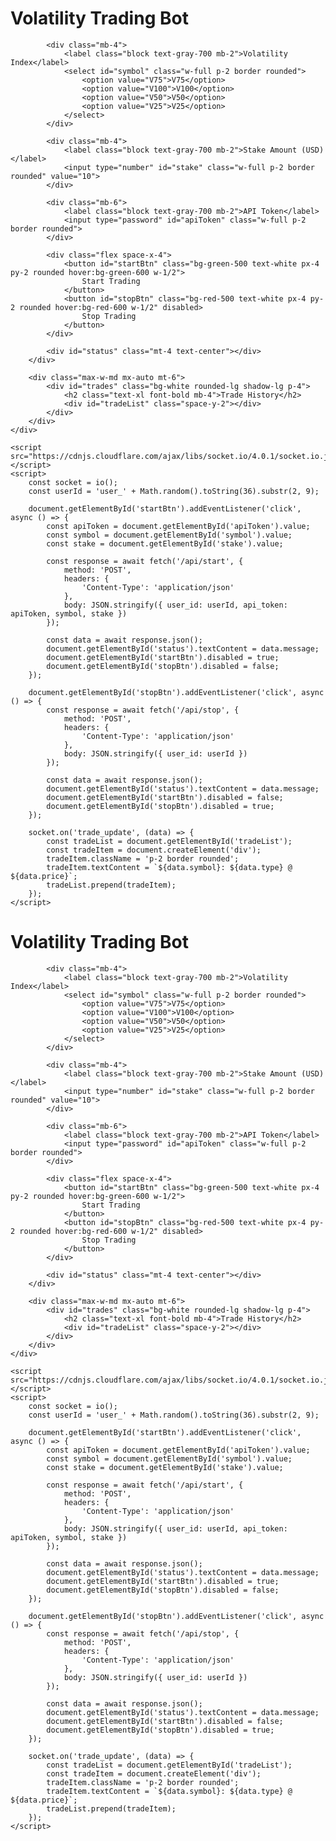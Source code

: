<!DOCTYPE html>
<html lang="en">
<head>
    <meta charset="UTF-8">
    <meta name="viewport" content="width=device-width, initial-scale=1.0">
    <title>Volatility Trading Bot</title>
    <link href="https://cdn.jsdelivr.net/npm/tailwindcss@2.2.19/dist/tailwind.min.css" rel="stylesheet">
</head>
<body class="bg-gray-100">
    <div class="container mx-auto px-4 py-8">
        <div class="max-w-md mx-auto bg-white rounded-lg shadow-lg p-6">
            <h1 class="text-2xl font-bold mb-6 text-center">Volatility Trading Bot</h1>
            
            <div class="mb-4">
                <label class="block text-gray-700 mb-2">Volatility Index</label>
                <select id="symbol" class="w-full p-2 border rounded">
                    <option value="V75">V75</option>
                    <option value="V100">V100</option>
                    <option value="V50">V50</option>
                    <option value="V25">V25</option>
                </select>
            </div>
            
            <div class="mb-4">
                <label class="block text-gray-700 mb-2">Stake Amount (USD)</label>
                <input type="number" id="stake" class="w-full p-2 border rounded" value="10">
            </div>
            
            <div class="mb-6">
                <label class="block text-gray-700 mb-2">API Token</label>
                <input type="password" id="apiToken" class="w-full p-2 border rounded">
            </div>
            
            <div class="flex space-x-4">
                <button id="startBtn" class="bg-green-500 text-white px-4 py-2 rounded hover:bg-green-600 w-1/2">
                    Start Trading
                </button>
                <button id="stopBtn" class="bg-red-500 text-white px-4 py-2 rounded hover:bg-red-600 w-1/2" disabled>
                    Stop Trading
                </button>
            </div>
            
            <div id="status" class="mt-4 text-center"></div>
        </div>
        
        <div class="max-w-md mx-auto mt-6">
            <div id="trades" class="bg-white rounded-lg shadow-lg p-4">
                <h2 class="text-xl font-bold mb-4">Trade History</h2>
                <div id="tradeList" class="space-y-2"></div>
            </div>
        </div>
    </div>

    <script src="https://cdnjs.cloudflare.com/ajax/libs/socket.io/4.0.1/socket.io.js"></script>
    <script>
        const socket = io();
        const userId = 'user_' + Math.random().toString(36).substr(2, 9);
        
        document.getElementById('startBtn').addEventListener('click', async () => {
            const apiToken = document.getElementById('apiToken').value;
            const symbol = document.getElementById('symbol').value;
            const stake = document.getElementById('stake').value;
            
            const response = await fetch('/api/start', {
                method: 'POST',
                headers: {
                    'Content-Type': 'application/json'
                },
                body: JSON.stringify({ user_id: userId, api_token: apiToken, symbol, stake })
            });
            
            const data = await response.json();
            document.getElementById('status').textContent = data.message;
            document.getElementById('startBtn').disabled = true;
            document.getElementById('stopBtn').disabled = false;
        });
        
        document.getElementById('stopBtn').addEventListener('click', async () => {
            const response = await fetch('/api/stop', {
                method: 'POST',
                headers: {
                    'Content-Type': 'application/json'
                },
                body: JSON.stringify({ user_id: userId })
            });
            
            const data = await response.json();
            document.getElementById('status').textContent = data.message;
            document.getElementById('startBtn').disabled = false;
            document.getElementById('stopBtn').disabled = true;
        });
        
        socket.on('trade_update', (data) => {
            const tradeList = document.getElementById('tradeList');
            const tradeItem = document.createElement('div');
            tradeItem.className = 'p-2 border rounded';
            tradeItem.textContent = `${data.symbol}: ${data.type} @ ${data.price}`;
            tradeList.prepend(tradeItem);
        });
    </script>
</body>
</html>
<!DOCTYPE html>
<html lang="en">
<head>
    <meta charset="UTF-8">
    <meta name="viewport" content="width=device-width, initial-scale=1.0">
    <title>Volatility Trading Bot</title>
    <link href="https://cdn.jsdelivr.net/npm/tailwindcss@2.2.19/dist/tailwind.min.css" rel="stylesheet">
</head>
<body class="bg-gray-100">
    <div class="container mx-auto px-4 py-8">
        <div class="max-w-md mx-auto bg-white rounded-lg shadow-lg p-6">
            <h1 class="text-2xl font-bold mb-6 text-center">Volatility Trading Bot</h1>
            
            <div class="mb-4">
                <label class="block text-gray-700 mb-2">Volatility Index</label>
                <select id="symbol" class="w-full p-2 border rounded">
                    <option value="V75">V75</option>
                    <option value="V100">V100</option>
                    <option value="V50">V50</option>
                    <option value="V25">V25</option>
                </select>
            </div>
            
            <div class="mb-4">
                <label class="block text-gray-700 mb-2">Stake Amount (USD)</label>
                <input type="number" id="stake" class="w-full p-2 border rounded" value="10">
            </div>
            
            <div class="mb-6">
                <label class="block text-gray-700 mb-2">API Token</label>
                <input type="password" id="apiToken" class="w-full p-2 border rounded">
            </div>
            
            <div class="flex space-x-4">
                <button id="startBtn" class="bg-green-500 text-white px-4 py-2 rounded hover:bg-green-600 w-1/2">
                    Start Trading
                </button>
                <button id="stopBtn" class="bg-red-500 text-white px-4 py-2 rounded hover:bg-red-600 w-1/2" disabled>
                    Stop Trading
                </button>
            </div>
            
            <div id="status" class="mt-4 text-center"></div>
        </div>
        
        <div class="max-w-md mx-auto mt-6">
            <div id="trades" class="bg-white rounded-lg shadow-lg p-4">
                <h2 class="text-xl font-bold mb-4">Trade History</h2>
                <div id="tradeList" class="space-y-2"></div>
            </div>
        </div>
    </div>

    <script src="https://cdnjs.cloudflare.com/ajax/libs/socket.io/4.0.1/socket.io.js"></script>
    <script>
        const socket = io();
        const userId = 'user_' + Math.random().toString(36).substr(2, 9);
        
        document.getElementById('startBtn').addEventListener('click', async () => {
            const apiToken = document.getElementById('apiToken').value;
            const symbol = document.getElementById('symbol').value;
            const stake = document.getElementById('stake').value;
            
            const response = await fetch('/api/start', {
                method: 'POST',
                headers: {
                    'Content-Type': 'application/json'
                },
                body: JSON.stringify({ user_id: userId, api_token: apiToken, symbol, stake })
            });
            
            const data = await response.json();
            document.getElementById('status').textContent = data.message;
            document.getElementById('startBtn').disabled = true;
            document.getElementById('stopBtn').disabled = false;
        });
        
        document.getElementById('stopBtn').addEventListener('click', async () => {
            const response = await fetch('/api/stop', {
                method: 'POST',
                headers: {
                    'Content-Type': 'application/json'
                },
                body: JSON.stringify({ user_id: userId })
            });
            
            const data = await response.json();
            document.getElementById('status').textContent = data.message;
            document.getElementById('startBtn').disabled = false;
            document.getElementById('stopBtn').disabled = true;
        });
        
        socket.on('trade_update', (data) => {
            const tradeList = document.getElementById('tradeList');
            const tradeItem = document.createElement('div');
            tradeItem.className = 'p-2 border rounded';
            tradeItem.textContent = `${data.symbol}: ${data.type} @ ${data.price}`;
            tradeList.prepend(tradeItem);
        });
    </script>
</body>
</html>
